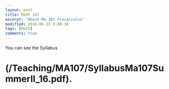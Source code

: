 ```yaml
---
layout: post
title: Math 107
excerpt: "About Ma 107 Precalculus"
modified: 2016-06-22 9:00:38
tags: [Math]
comments: true
---
```


You can see the Syllabus
# (/Teaching/MA107/SyllabusMa107SummerII_16.pdf).
